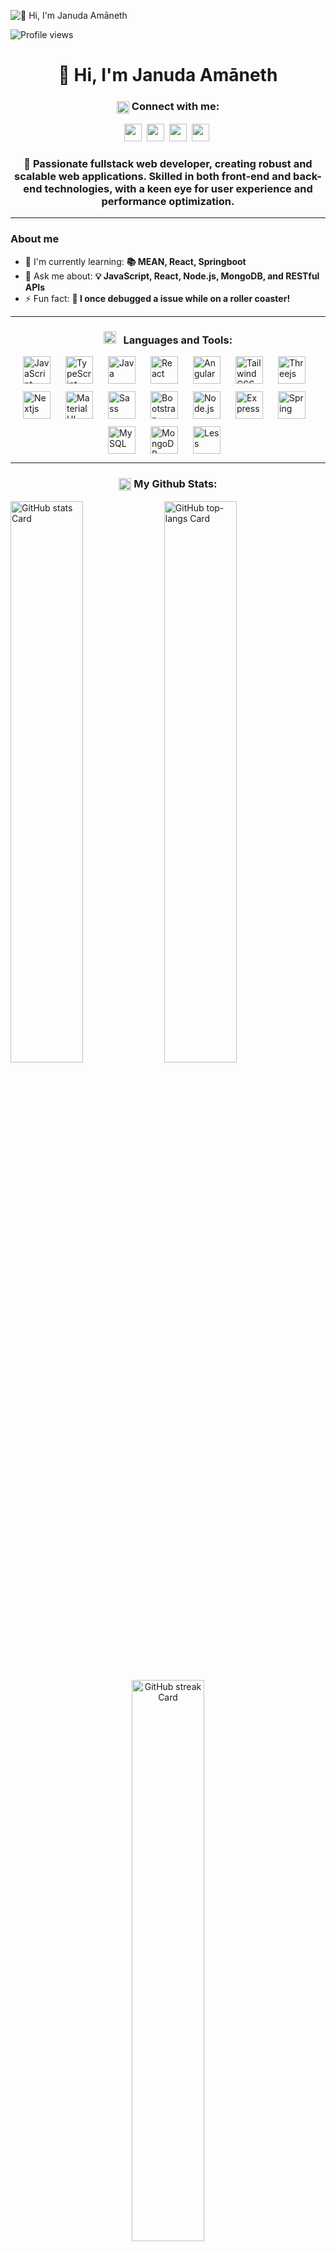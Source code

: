 ![👋 Hi, I'm Januda Amāneth](https://user-images.githubusercontent.com/74038190/213910845-af37a709-8995-40d6-be59-724526e3c3d7.gif)

![Profile views](https://komarev.com/ghpvc/?username=janudaio&label=Profile%20views&color=0e75b6&style=flat)

<div id="toc">
  <ul align="center" style="list-style: none">
    <summary>
      <h1>
        👋 Hi, I'm Januda Amāneth
      </h1>
    </summary>
  </ul>
</div>

<h3 align="center"> <img src="https://raw.githubusercontent.com/ShahriarShafin/ShahriarShafin/main/Assets/handshake.gif" alt="Handshake Icon" height="20" style="vertical-align: middle;"> Connect with me: </h3>
<p align="center"><a href="https://github.com/janudaio" target="_blank"><img src="https://img.shields.io/badge/GitHub-100000?style=plastic&logo=github&logoColor=white" height="28" style="margin-right: 4px"></a> <a href="https://www.linkedin.com/in/januda-amaneth-094124288" target="_blank"><img src="https://img.shields.io/badge/LinkedIn-0077B5?style=plastic&logo=linkedin&logoColor=white" height="28" style="margin-right: 4px"></a> <a href="https://www.reddit.com/user/YogurtSignal6461" target="_blank"><img src="https://img.shields.io/badge/Reddit-FF4500?style=plastic&logo=reddit&logoColor=white" height="28" style="margin-right: 4px"></a> <a href="https://www.codechef.com/users/heavy_rats_89" target="_blank"><img src="https://img.shields.io/badge/Codechef-%23B92B27.svg?style=plastic&&logo=Codechef&logoColor=white" height="28" style="margin-right: 4px"></a></p>

 **<h3 align="center">🚀 Passionate fullstack web developer, creating robust and scalable web applications. Skilled in both front-end and back-end technologies, with a keen eye for user experience and performance optimization.</h3>**
 
<hr></hr>

**<h3 align="left">About me</h3>**

- 🌱 I'm currently learning: **📚 MEAN, React, Springboot**
- 💬 Ask me about: **💡 JavaScript, React, Node.js, MongoDB, and RESTful APIs**
- ⚡ Fun fact: **🎢 I once debugged a issue while on a roller coaster!**

<hr></hr>

<h3 align="center"><img src = 'https://media2.giphy.com/media/QssGEmpkyEOhBCb7e1/giphy.gif?cid=ecf05e47a0n3gi1bfqntqmob8g9aid1oyj2wr3ds3mg700bl&rid=giphy.gif' height="20"> &nbsp; Languages and Tools: </h3>

<div style="display: flex; flex-wrap: wrap; gap: 12px; justify-content: center;"><img src="https://skillicons.dev/icons?i=javascript" height="44" alt="JavaScript" style="margin-right: 12px"> <img src="https://skillicons.dev/icons?i=typescript" height="44" alt="TypeScript" style="margin-right: 12px"> <img src="https://skillicons.dev/icons?i=java" height="44" alt="Java" style="margin-right: 12px"> <img src="https://skillicons.dev/icons?i=react" height="44" alt="React" style="margin-right: 12px"> <img src="https://skillicons.dev/icons?i=angular" height="44" alt="Angular" style="margin-right: 12px"> <img src="https://skillicons.dev/icons?i=tailwind" height="44" alt="Tailwind CSS" style="margin-right: 12px"> <img src="https://skillicons.dev/icons?i=threejs" height="44" alt="Threejs" style="margin-right: 12px"> <img src="https://skillicons.dev/icons?i=nextjs" height="44" alt="Nextjs" style="margin-right: 12px"> <img src="https://skillicons.dev/icons?i=materialui" height="44" alt="Material UI" style="margin-right: 12px"> <img src="https://skillicons.dev/icons?i=sass" height="44" alt="Sass" style="margin-right: 12px"> <img src="https://skillicons.dev/icons?i=bootstrap" height="44" alt="Bootstrap" style="margin-right: 12px"> <img src="https://skillicons.dev/icons?i=nodejs" height="44" alt="Node.js" style="margin-right: 12px"> <img src="https://skillicons.dev/icons?i=express" height="44" alt="Express" style="margin-right: 12px"> <img src="https://skillicons.dev/icons?i=spring" height="44" alt="Spring" style="margin-right: 12px"> <img src="https://skillicons.dev/icons?i=mysql" height="44" alt="MySQL" style="margin-right: 12px"> <img src="https://skillicons.dev/icons?i=mongodb" height="44" alt="MongoDB" style="margin-right: 12px"> <img src="https://cdn.jsdelivr.net/gh/devicons/devicon/icons/less/less-plain-wordmark.svg" height="44" alt="Less" style="margin-right: 12px"></div>

<hr></hr>

<h3 align="center"> <img src="https://media.giphy.com/media/iY8CRBdQXODJSCERIr/giphy.gif" height="20" style="vertical-align: middle;"> <b> My Github Stats: </b> </h3>

<p align="left">
  <img width="48%" src="https://github-readme-stats.vercel.app/api?username=janudaio&theme=tokyonight&cache_seconds=1800&border_radius=4&hide_title=false&hide_rank=false&show_icons=true&include_all_commits=true&line_height=30" alt="GitHub stats Card" />
  <img width="48%" src="https://github-readme-stats.vercel.app/api/top-langs?username=janudaio&theme=tokyonight&cache_seconds=1800&border_radius=4&hide_title=false&layout=compact&langs_count=5&card_height=170&hide_progress=false" alt="GitHub top-langs Card" /> 
</p>

<p align="center">
  <img width="48%" src="https://streak-stats.demolab.com/?user=janudaio&theme=tokyonight&hide_border=false&border_radius=4.5&date_format=M+j%5B%2C+Y%5D&mode=daily&disable_animations=false&hide_total_contributions=false&hide_current_streak=false&hide_longest_streak=false&exclude_days=&locale=en&card_height=207" alt="GitHub streak Card" />
</p>




